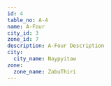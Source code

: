 ```yaml
---
id: 4
table_no: A-4
name: A-Four
city_id: 3
zone_id: 7
description: A-Four Description
city:
  city_name: Naypyitaw
zone:
  zone_name: ZabuThiri
---
```

